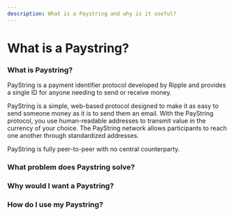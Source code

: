 ```yaml
---
description: What is a Paystring and why is it useful?
---
```


# What is a Paystring?

### What is Paystring?

PayString is a payment identifier protocol developed by Ripple and provides a single ID for anyone needing to send or receive money.

PayString is a simple, web-based protocol designed to make it as easy to send someone money as it is to send them an email. With the PayString protocol, you use human-readable addresses to transmit value in the currency of your choice. The PayString network allows participants to reach one another through standardized addresses.

PayString is fully peer-to-peer with no central counterparty.

### What problem does Paystring solve?



### Why would I want a Paystring?



### How do I use my Paystring?







